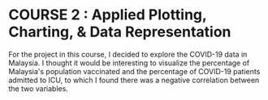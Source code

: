 # COURSE 2 : Applied Plotting, Charting, & Data Representation

For the project in this course, I decided to explore the COVID-19 data in Malaysia. I thought it would be interesting to visualize the percentage of Malaysia's population vaccinated and the percentage of COVID-19 patients admitted to ICU, to which I found there was a negative correlation between the two variables.
